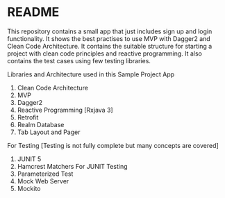 # README #

This repository contains a small app that just includes sign up and login functionality.
It shows the best practises to use MVP with Dagger2 and Clean Code Architecture.
It contains the suitable structure for starting a project with clean code principles and reactive programming.
It also contains the test cases using few testing libraries.

Libraries and Architecture used in this Sample Project App
1. Clean Code Architecture
2. MVP
3. Dagger2
4. Reactive Programming [Rxjava 3]
5. Retrofit
6. Realm Database
7. Tab Layout and Pager

For Testing [Testing is not fully complete but many concepts are covered] 
1. JUNIT 5
2. Hamcrest Matchers For JUNIT Testing
3. Parameterized Test
4. Mock Web Server
5. Mockito